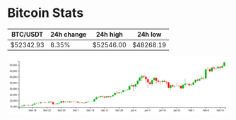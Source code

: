 # Bitcoin Stats

BTC/USDT|24h change|24h high|24h low|
|---|---|---|---|
|$52342.93|8.35%|$52546.00|$48268.19|

<img src="./chart.svg">
